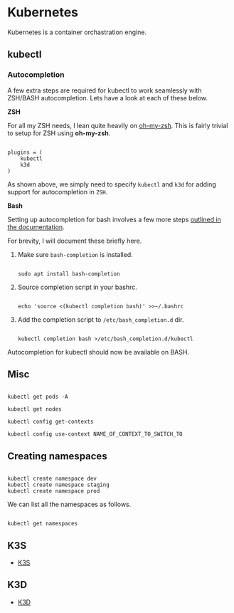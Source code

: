 # Kubernetes

Kubernetes is a container orchastration engine.

## kubectl

### Autocompletion

A few extra steps are required for kubectl to work seamlessly with ZSH/BASH autocompletion. Lets have a look at each of these below.

**ZSH**

For all my ZSH needs, I lean quite heavily on [oh-my-zsh](https://github.com/ohmyzsh/ohmyzsh). This is fairly trivial to setup for ZSH using **oh-my-zsh**.

```shell

plugins = (
    kubectl
    k3d
)
```
As shown above, we simply need to specify `kubectl` and `k3d` for adding support for autocompletion in `ZSH`.


**Bash**

Setting up autocompletion for bash involves a few more steps [outlined in the documentation](https://kubernetes.io/docs/tasks/tools/included/optional-kubectl-configs-bash-linux/).

For brevity, I will document these briefly here.

1. Make sure `bash-completion` is installed.
    ```shell

    sudo apt install bash-completion
    ```
2. Source completion script in your bashrc.
    ```shell

    echo 'source <(kubectl completion bash)' >>~/.bashrc
    ```
3. Add the completion script to `/etc/bash_completion.d` dir.
    ```

    kubectl completion bash >/etc/bash_completion.d/kubectl
    ```

Autocompletion for kubectl should now be available on BASH.


## Misc

```shell

kubectl get pods -A

kubectl get nodes

kubectl config get-contexts

kubectl config use-context NAME_OF_CONTEXT_TO_SWITCH_TO
```

## Creating namespaces

```shell

kubectl create namespace dev
kubectl create namespace staging
kubectl create namespace prod
```

We can list all the namespaces as follows.

```shell

kubectl get namespaces
```

## K3S

* [K3S](k3s.md)

## K3D

* [K3D](k3d.md)
